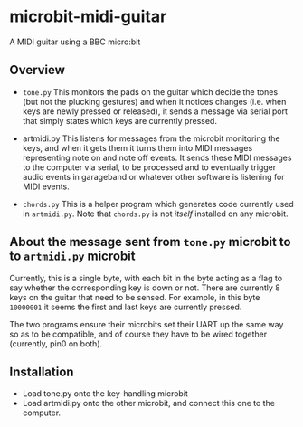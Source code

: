 # microbit-midi-guitar
A MIDI guitar using a BBC micro:bit

## Overview

* `tone.py` This monitors the pads on the guitar which decide the tones (but not the plucking gestures) and when it notices changes (i.e. when keys are newly pressed or released), it sends a message via serial port that simply states which keys are currently pressed.

* artmidi.py This listens for messages from the microbit monitoring the keys, and when it gets them it turns them into MIDI messages representing note on and note off events.  It sends these MIDI messages to the computer via serial, to be processed and to eventually trigger audio events in garageband or whatever other software is listening for MIDI events.

* `chords.py` This is a helper program which generates code currently used in `artmidi.py`.  Note that `chords.py` is not _itself_ installed on any microbit.

## About the message sent from `tone.py` microbit to to `artmidi.py` microbit

Currently, this is a single byte, with each bit in the byte acting as a flag to say whether the corresponding key is down or not.  There are currently 8 keys on the guitar that need to be sensed.  For example, in this byte `10000001` it seems the first and last keys are currently pressed.  

The two programs ensure their microbits set their UART up the same way so as to be compatible, and of course they have to be wired together (currently, pin0 on both).

## Installation

* Load tone.py onto the key-handling microbit
* Load artmidi.py onto the other microbit, and connect this one to the computer.

